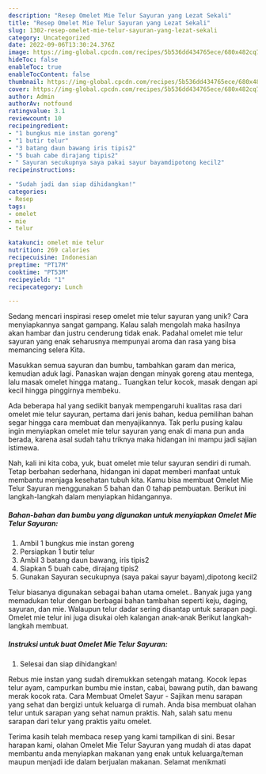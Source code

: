 ```yaml
---
description: "Resep Omelet Mie Telur Sayuran yang Lezat Sekali"
title: "Resep Omelet Mie Telur Sayuran yang Lezat Sekali"
slug: 1302-resep-omelet-mie-telur-sayuran-yang-lezat-sekali
category: Uncategorized
date: 2022-09-06T13:30:24.376Z
image: https://img-global.cpcdn.com/recipes/5b536dd434765ece/680x482cq70/omelet-mie-telur-sayuran-foto-resep-utama.jpg
hideToc: false
enableToc: true
enableTocContent: false
thumbnail: https://img-global.cpcdn.com/recipes/5b536dd434765ece/680x482cq70/omelet-mie-telur-sayuran-foto-resep-utama.jpg
cover: https://img-global.cpcdn.com/recipes/5b536dd434765ece/680x482cq70/omelet-mie-telur-sayuran-foto-resep-utama.jpg
author: Admin
authorAv: notfound
ratingvalue: 3.1
reviewcount: 10
recipeingredient:
- "1 bungkus mie instan goreng"
- "1 butir telur"
- "3 batang daun bawang iris tipis2"
- "5 buah cabe dirajang tipis2"
- " Sayuran secukupnya saya pakai sayur bayamdipotong kecil2"
recipeinstructions:

- "Sudah jadi dan siap dihidangkan!"
categories:
- Resep
tags:
- omelet
- mie
- telur

katakunci: omelet mie telur 
nutrition: 269 calories
recipecuisine: Indonesian
preptime: "PT17M"
cooktime: "PT53M"
recipeyield: "1"
recipecategory: Lunch

---
```





Sedang mencari inspirasi resep omelet mie telur sayuran yang unik? Cara menyiapkannya sangat gampang. Kalau salah mengolah maka hasilnya akan hambar dan justru cenderung tidak enak. Padahal omelet mie telur sayuran yang enak seharusnya mempunyai aroma dan rasa yang bisa memancing selera Kita.





Masukkan semua sayuran dan bumbu, tambahkan garam dan merica, kemudian aduk lagi. Panaskan wajan dengan minyak goreng atau mentega, lalu masak omelet hingga matang.. Tuangkan telur kocok, masak dengan api kecil hingga pinggirnya membeku.

Ada beberapa hal yang sedikit banyak mempengaruhi kualitas rasa dari omelet mie telur sayuran, pertama dari jenis bahan, kedua pemilihan bahan segar hingga cara membuat dan menyajikannya. Tak perlu pusing kalau ingin menyiapkan omelet mie telur sayuran yang enak di mana pun anda berada, karena asal sudah tahu triknya maka hidangan ini mampu jadi sajian istimewa.






Nah, kali ini kita coba, yuk, buat omelet mie telur sayuran sendiri di rumah. Tetap berbahan sederhana, hidangan ini dapat memberi manfaat untuk membantu menjaga kesehatan tubuh kita. Kamu bisa membuat Omelet Mie Telur Sayuran menggunakan 5 bahan dan 0 tahap pembuatan. Berikut ini langkah-langkah dalam menyiapkan hidangannya.

<!--inarticleads1-->

##### Bahan-bahan dan bumbu yang digunakan untuk menyiapkan Omelet Mie Telur Sayuran:

1. Ambil 1 bungkus mie instan goreng
1. Persiapkan 1 butir telur
1. Ambil 3 batang daun bawang, iris tipis2
1. Siapkan 5 buah cabe, dirajang tipis2
1. Gunakan  Sayuran secukupnya (saya pakai sayur bayam),dipotong kecil2


Telur biasanya digunakan sebagai bahan utama omelet.. Banyak juga yang memadukan telur dengan berbagai bahan tambahan seperti keju, daging, sayuran, dan mie. Walaupun telur dadar sering disantap untuk sarapan pagi. Omelet mie telur ini juga disukai oleh kalangan anak-anak Berikut langkah-langkah membuat. 

<!--inarticleads2-->

##### Instruksi untuk buat Omelet Mie Telur Sayuran:


1. Selesai dan siap dihidangkan!

Rebus mie instan yang sudah diremukkan setengah matang. Kocok lepas telur ayam, campurkan bumbu mie instan, cabai, bawang putih, dan bawang merak kocok rata. Cara Membuat Omelet Sayur - Sajikan menu sarapan yang sehat dan bergizi untuk keluarga di rumah. Anda bisa membuat olahan telur untuk sarapan yang sehat namun praktis. Nah, salah satu menu sarapan dari telur yang praktis yaitu omelet. 

Terima kasih telah membaca resep yang kami tampilkan di sini. Besar harapan kami, olahan Omelet Mie Telur Sayuran yang mudah di atas dapat membantu anda menyiapkan makanan yang enak untuk keluarga/teman maupun menjadi ide dalam berjualan makanan. Selamat menikmati
